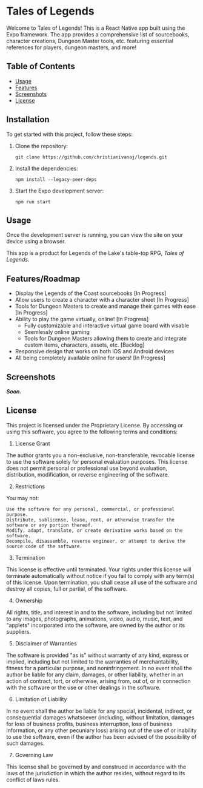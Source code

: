 # Tales of Legends

Welcome to Tales of Legends! This is a React Native app built using the Expo framework. The app provides a comprehensive list of sourcebooks, character creations, Dungeon Master tools, etc. featuring essential references for players, dungeon masters, and more!

## Table of Contents

- [Usage](#usage)
- [Features](#features)
- [Screenshots](#screenshots)
- [License](#license)

## Installation

To get started with this project, follow these steps:

1. Clone the repository:
    ```
    git clone https://github.com/christianivanaj/legends.git
    ```

2. Install the dependencies:
    ```
    npm install --legacy-peer-deps
    ```

3. Start the Expo development server:
    ```
    npm run start
    ```

## Usage

Once the development server is running, you can view the site on your device using a browser.

This app is a product for Legends of the Lake's table-top RPG, *Tales of Legends*.

## Features/Roadmap

- Display the Legends of the Coast sourcebooks [In Progress]
- Allow users to create a character with a character sheet [In Progress]
- Tools for Dungeon Masters to create and manage their games with ease [In Progress]
- Ability to play the game virtually, online! [In Progress]
    - Fully customizable and interactive virtual game board with visable 
    - Seemlessly online gaming
    - Tools for Dungeon Masters allowing them to create and integrate custom items, characters, assets, etc. [Backlog]
- Responsive design that works on both iOS and Android devices
- All being completely available online for users! [In Progress]

## Screenshots

<!-- ![Home Screen](path/to/screenshot1.png) -->
***Soon.***

## License

This project is licensed under the Proprietary License. By accessing or using this software, you agree to the following terms and conditions:

1. License Grant

The author grants you a non-exclusive, non-transferable, revocable license to use the software solely for personal evaluation purposes. This license does not permit personal or professional use beyond evaluation, distribution, modification, or reverse engineering of the software.

2. Restrictions

You may not:

    Use the software for any personal, commercial, or professional purpose.
    Distribute, sublicense, lease, rent, or otherwise transfer the software or any portion thereof.
    Modify, adapt, translate, or create derivative works based on the software.
    Decompile, disassemble, reverse engineer, or attempt to derive the source code of the software.

3. Termination

This license is effective until terminated. Your rights under this license will terminate automatically without notice if you fail to comply with any term(s) of this license. Upon termination, you shall cease all use of the software and destroy all copies, full or partial, of the software.

4. Ownership

All rights, title, and interest in and to the software, including but not limited to any images, photographs, animations, video, audio, music, text, and "applets" incorporated into the software, are owned by the author or its suppliers.

5. Disclaimer of Warranties

The software is provided "as is" without warranty of any kind, express or implied, including but not limited to the warranties of merchantability, fitness for a particular purpose, and noninfringement. In no event shall the author be liable for any claim, damages, or other liability, whether in an action of contract, tort, or otherwise, arising from, out of, or in connection with the software or the use or other dealings in the software.

6. Limitation of Liability

In no event shall the author be liable for any special, incidental, indirect, or consequential damages whatsoever (including, without limitation, damages for loss of business profits, business interruption, loss of business information, or any other pecuniary loss) arising out of the use of or inability to use the software, even if the author has been advised of the possibility of such damages.

7. Governing Law

This license shall be governed by and construed in accordance with the laws of the jurisdiction in which the author resides, without regard to its conflict of laws rules.
